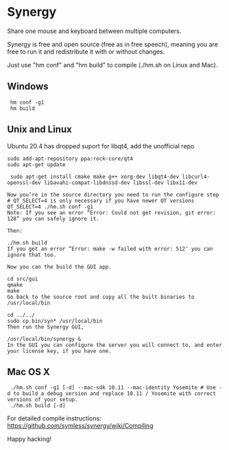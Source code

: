 Synergy
=======

Share one mouse and keyboard between multiple computers.

Synergy is free and open source (free as in free speech),
meaning you are free to run it and redistribute it with
or without changes.

Just use "hm conf" and "hm build" to compile (./hm.sh on
Linux and Mac).

## Windows
```
 hm conf -g1
 hm build
 ```
## Unix and Linux
Ubuntu 20.4 has dropped suport for libqt4, add the unofficial repo
```
sudo add-apt-repository ppa:rock-core/qt4
sudo apt-get update

 sudo apt-get install cmake make g++ xorg-dev libqt4-dev libcurl4-openssl-dev libavahi-compat-libdnssd-dev libssl-dev libx11-dev

Now you’re in the source directory you need to run the configure step
# QT_SELECT=4 is only necessary if you have newer QT versions
QT_SELECT=4 ./hm.sh conf -g1
Note: If you see an error “Error: Could not get revision, git error: 128” you can safely ignore it.

Then:

./hm.sh build
If you get an error “Error: make -w failed with error: 512″ you can ignore that too.

Now you can the build the GUI app.

cd src/gui
qmake
make
Go back to the source root and copy all the built binaries to /usr/local/bin

cd ../../
sudo cp bin/syn* /usr/local/bin
Then run the Synergy GUI,

/usr/local/bin/synergy &
In the GUI you can configure the server you will connect to, and enter your license key, if you have one.

 ```
## Mac OS X
```
 ./hm.sh conf -g1 [-d] --mac-sdk 10.11 --mac-identity Yosemite # Use -d to build a debug version and replace 10.11 / Yosemite with correct versions of your setup.
 ./hm.sh build [-d]
 ```

For detailed compile instructions:
https://github.com/symless/synergy/wiki/Compiling

Happy hacking!
